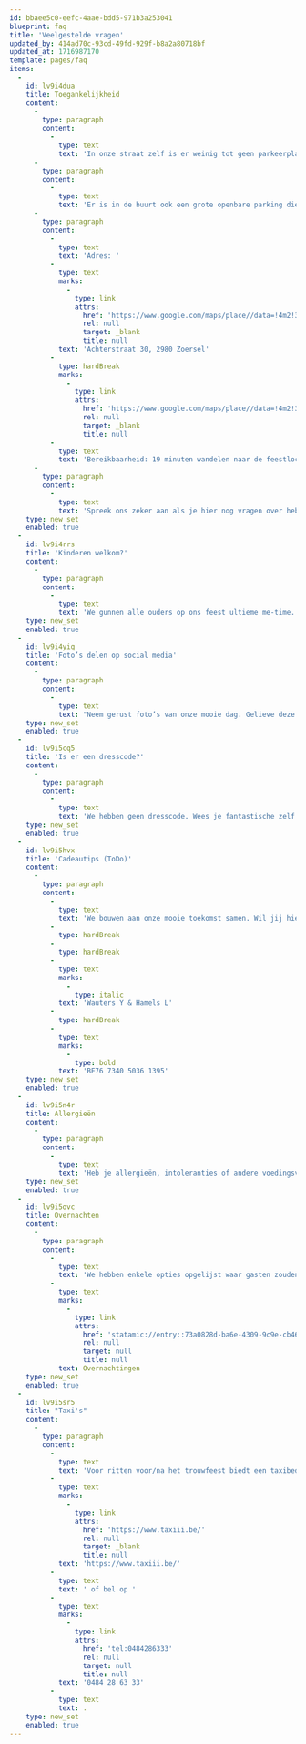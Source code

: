 ```yaml
---
id: bbaee5c0-eefc-4aae-bdd5-971b3a253041
blueprint: faq
title: 'Veelgestelde vragen'
updated_by: 414ad70c-93cd-49fd-929f-b8a2a80718bf
updated_at: 1716987170
template: pages/faq
items:
  -
    id: lv9i4dua
    title: Toegankelijkheid
    content:
      -
        type: paragraph
        content:
          -
            type: text
            text: 'In onze straat zelf is er weinig tot geen parkeerplaats. Het is altijd mogelijk om een plekje in de buurt te zoeken aan de kant van de straat. Zorg er dan wel voor dat je de buren zo min mogelijk hindert.'
      -
        type: paragraph
        content:
          -
            type: text
            text: 'Er is in de buurt ook een grote openbare parking die onze gasten mogen gebruiken.'
      -
        type: paragraph
        content:
          -
            type: text
            text: 'Adres: '
          -
            type: text
            marks:
              -
                type: link
                attrs:
                  href: 'https://www.google.com/maps/place//data=!4m2!3m1!1s0x47c400701f48bfed:0xff66d1d7ec960990?sa=X&ved=1t:8290&ictx=111'
                  rel: null
                  target: _blank
                  title: null
            text: 'Achterstraat 30, 2980 Zoersel'
          -
            type: hardBreak
            marks:
              -
                type: link
                attrs:
                  href: 'https://www.google.com/maps/place//data=!4m2!3m1!1s0x47c400701f48bfed:0xff66d1d7ec960990?sa=X&ved=1t:8290&ictx=111'
                  rel: null
                  target: _blank
                  title: null
          -
            type: text
            text: 'Bereikbaarheid: 19 minuten wandelen naar de feestlocatie.'
      -
        type: paragraph
        content:
          -
            type: text
            text: 'Spreek ons zeker aan als je hier nog vragen over hebt.'
    type: new_set
    enabled: true
  -
    id: lv9i4rrs
    title: 'Kinderen welkom?'
    content:
      -
        type: paragraph
        content:
          -
            type: text
            text: 'We gunnen alle ouders op ons feest ultieme me-time. Laat daarom de kinderen thuis.'
    type: new_set
    enabled: true
  -
    id: lv9i4yiq
    title: 'Foto’s delen op social media'
    content:
      -
        type: paragraph
        content:
          -
            type: text
            text: "Neem gerust foto’s van onze mooie dag. Gelieve deze niet zelf op social media te posten. Je mag ze ons steeds bezorgen zodat we kunnen\_nagenieten."
    type: new_set
    enabled: true
  -
    id: lv9i5cq5
    title: 'Is er een dresscode?'
    content:
      -
        type: paragraph
        content:
          -
            type: text
            text: 'We hebben geen dresscode. Wees je fantastische zelf op onze mooie dag.'
    type: new_set
    enabled: true
  -
    id: lv9i5hvx
    title: 'Cadeautips (ToDo)'
    content:
      -
        type: paragraph
        content:
          -
            type: text
            text: 'We bouwen aan onze mooie toekomst samen. Wil jij hier ook graag een steentje aan bijdragen?'
          -
            type: hardBreak
          -
            type: hardBreak
          -
            type: text
            marks:
              -
                type: italic
            text: 'Wauters Y & Hamels L'
          -
            type: hardBreak
          -
            type: text
            marks:
              -
                type: bold
            text: 'BE76 7340 5036 1395'
    type: new_set
    enabled: true
  -
    id: lv9i5n4r
    title: Allergieën
    content:
      -
        type: paragraph
        content:
          -
            type: text
            text: 'Heb je allergieën, intoleranties of andere voedingsvoorkeuren? Laat het ons weten via het rsvp-formulier. We houden er in de mate van het mogelijke rekening mee.'
    type: new_set
    enabled: true
  -
    id: lv9i5ovc
    title: Overnachten
    content:
      -
        type: paragraph
        content:
          -
            type: text
            text: 'We hebben enkele opties opgelijst waar gasten zouden kunnen overnachten. Deze kan je terugvinden op volgende pagina: '
          -
            type: text
            marks:
              -
                type: link
                attrs:
                  href: 'statamic://entry::73a0828d-ba6e-4309-9c9e-cb46dcdd7303'
                  rel: null
                  target: null
                  title: null
            text: Overnachtingen
    type: new_set
    enabled: true
  -
    id: lv9i5sr5
    title: "Taxi's"
    content:
      -
        type: paragraph
        content:
          -
            type: text
            text: 'Voor ritten voor/na het trouwfeest biedt een taxibedrijf zijn diensten aan. Een rit van Zoersel naar Westmalle kost 30 euro, en van Zoersel naar Antwerpen 72 euro. Reserveringen zijn mogelijk tot één dag voor de rit. Reserveren kan via de website '
          -
            type: text
            marks:
              -
                type: link
                attrs:
                  href: 'https://www.taxiii.be/'
                  rel: null
                  target: _blank
                  title: null
            text: 'https://www.taxiii.be/'
          -
            type: text
            text: ' of bel op '
          -
            type: text
            marks:
              -
                type: link
                attrs:
                  href: 'tel:0484286333'
                  rel: null
                  target: null
                  title: null
            text: '0484 28 63 33'
          -
            type: text
            text: .
    type: new_set
    enabled: true
---
```

